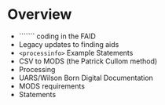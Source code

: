 # Overview

- ```<digfolder>```` coding in the FAID
- Legacy updates to finding aids
- ```<processinfo>``` Example Statements
- CSV to MODS (the Patrick Cullom method)
- Processing
- UARS/Wilson Born Digital Documentation
- MODS requirements
- Statements
